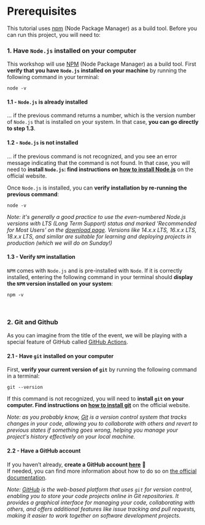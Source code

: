# Prerequisites

This tutorial uses [npm](https://www.npmjs.com/) (Node Package Manager) as a build tool. Before you can run this project, you will need to:   


### 1. Have `Node.js` installed on your computer

This workshop will use [NPM](https://www.npmjs.com/) (Node Package Manager) as a build tool.
First **verify that you have `Node.js` installed on your machine** by running the following command in your terminal:
```
node -v
```
  #### 1.1 - `Node.js` is already installed
  ... if the previous command returns a number, which is the version number of `Node.js` that is installed on your system. In that case, **you can go directly to step 1.3**.
  
  #### 1.2 - `Node.js` is not installed
 ... if the previous command is not recognized, and you see an error message indicating that the command is not found. 
 In that case, you will need to **install `Node.js`: find instructions on [how to install Node.js](https://nodejs.org/en/download/)** on the official website. 

Once `Node.js` is installed, you can **verify installation by re-running the previous command**:  
```
node -v
```

*Note: it's generally a good practice to use the even-numbered Node.js versions with LTS (Long Term Support) status and marked 'Recommended for Most Users' on the [download page](https://nodejs.org/en/download). Versions like 14.x.x LTS, 16.x.x LTS, 18.x.x LTS, and similar are suitable for learning and deploying projects in production (which we will do on Sunday!)*


#### 1.3 - Verify `NPM` installation
`NPM` comes with `Node.js` and is pre-installed with `Node`. If it is correctly installed, entering the following command in your terminal should **display the `NPM` version installed on your system**:
```
npm -v
```

&nbsp; &nbsp;

### 2. Git and Github 

As you can imagine from the title of the event, we will be playing with a special feature of GitHub called [GitHub Actions](https://github.com/features/actions).


#### 2.1 - Have `git` installed on your computer

First, **verify your current version of `git`** by running the following command in a terminal:
```
git --version
```

If this command is not recognized, you will need to **install `git` on your computer. Find instructions on [how to install git](https://git-scm.com/book/en/v2/Getting-Started-Installing-Git)** on the official website.

*Note: as you probably know, [Git](https://git-scm.com/) is a version control system that tracks changes in your code, allowing you to collaborate with others and revert to previous states if something goes wrong, helping you manage your project's history effectively on your local machine.*
 
#### 2.2 - Have a GitHub account

If you haven’t already, **create a GitHub account [here](https://github.com/signup)** 🐙    
If needed, you can find more information about how to do so on [the official documentation](https://docs.github.com/en/get-started/onboarding/getting-started-with-your-github-account). 

*Note: [GitHub](https://github.com/) is the web-based platform that uses `git` for version control, enabling you to store your code projects online in Git repositories. It provides a graphical interface for managing your code, collaborating with others, and offers additional features like issue tracking and pull requests, making it easier to work together on software development projects.*
